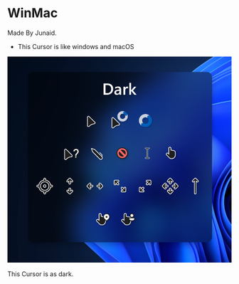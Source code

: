 # WinMac
Made By Junaid.
- This Cursor is like windows and macOS

![Preview of Cursor](Preview.png)

This Cursor is as dark.
